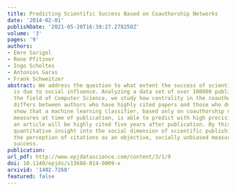 ```yaml
---
title: Predicting Scientific Success Based on Coauthorship Networks
date: '2014-02-01'
publishDate: '2021-05-20T16:39:27.278250Z'
volume: '3'
pages: '9'
authors:
- Emre Sarigol
- Rene Pfitzner
- Ingo Scholtes
- Antonios Garas
- Frank Schweitzer
abstract: We address the question to what extent the success of scientific articles
  is due to social influence. Analyzing a data set of over 100000 publications from
  the field of Computer Science, we study how centrality in the coauthorship network
  differs between authors who have highly cited papers and those who do not. We further
  show that a machine learning classifier, based only on coauthorship network centrality
  measures at time of publication, is able to predict with high precision whether
  an article will be highly cited five years after publication. By this we provide
  quantitative insight into the social dimension of scientific publishing - challenging
  the perception of citations as an objective, socially unbiased measure of scientific
  success.
publication:
url_pdf: http://www.epjdatascience.com/content/3/1/9
doi: 10.1140/epjds/s13688-014-0009-x
arxivid: '1402.7268'
featured: false
---
```

